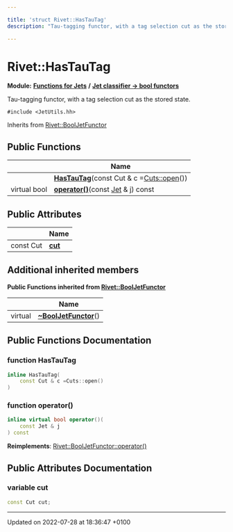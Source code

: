 ```yaml
---

title: 'struct Rivet::HasTauTag'
description: "Tau-tagging functor, with a tag selection cut as the stored state. "

---
```


# Rivet::HasTauTag

**Module:** **[Functions for Jets](/documentation/code/modules/group__jetutils/)** **/** **[Jet classifier -> bool functors](/documentation/code/modules/group__jetutils__j2bool/)**



Tau-tagging functor, with a tag selection cut as the stored state. 


`#include <JetUtils.hh>`

Inherits from [Rivet::BoolJetFunctor](/documentation/code/classes/structrivet_1_1booljetfunctor/)

## Public Functions

|                | Name           |
| -------------- | -------------- |
| | **[HasTauTag](/documentation/code/classes/structrivet_1_1hastautag/#function-hastautag)**(const Cut & c =<a href="/documentation/code/namespaces/namespacerivet_1_1cuts/#function-open">Cuts::open</a>()) |
| virtual bool | **[operator()](/documentation/code/classes/structrivet_1_1hastautag/#function-operator())**(const <a href="/documentation/code/classes/classrivet_1_1jet/">Jet</a> & j) const |

## Public Attributes

|                | Name           |
| -------------- | -------------- |
| const Cut | **[cut](/documentation/code/classes/structrivet_1_1hastautag/#variable-cut)**  |

## Additional inherited members

**Public Functions inherited from [Rivet::BoolJetFunctor](/documentation/code/classes/structrivet_1_1booljetfunctor/)**

|                | Name           |
| -------------- | -------------- |
| virtual | **[~BoolJetFunctor](/documentation/code/classes/structrivet_1_1booljetfunctor/#function-~booljetfunctor)**() |


## Public Functions Documentation

### function HasTauTag

```cpp
inline HasTauTag(
    const Cut & c =Cuts::open()
)
```


### function operator()

```cpp
inline virtual bool operator()(
    const Jet & j
) const
```


**Reimplements**: [Rivet::BoolJetFunctor::operator()](/documentation/code/classes/structrivet_1_1booljetfunctor/#function-operator())


## Public Attributes Documentation

### variable cut

```cpp
const Cut cut;
```


-------------------------------

Updated on 2022-07-28 at 18:36:47 +0100
